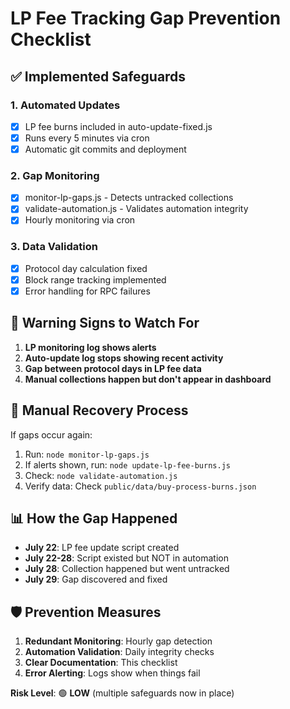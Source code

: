 # LP Fee Tracking Gap Prevention Checklist

## ✅ Implemented Safeguards

### 1. **Automated Updates** 
- [x] LP fee burns included in auto-update-fixed.js
- [x] Runs every 5 minutes via cron
- [x] Automatic git commits and deployment

### 2. **Gap Monitoring**
- [x] monitor-lp-gaps.js - Detects untracked collections
- [x] validate-automation.js - Validates automation integrity
- [x] Hourly monitoring via cron

### 3. **Data Validation**
- [x] Protocol day calculation fixed
- [x] Block range tracking implemented
- [x] Error handling for RPC failures

## 🚨 Warning Signs to Watch For

1. **LP monitoring log shows alerts**
2. **Auto-update log stops showing recent activity**
3. **Gap between protocol days in LP fee data**
4. **Manual collections happen but don't appear in dashboard**

## 🔧 Manual Recovery Process

If gaps occur again:

1. Run: `node monitor-lp-gaps.js`
2. If alerts shown, run: `node update-lp-fee-burns.js`
3. Check: `node validate-automation.js`
4. Verify data: Check `public/data/buy-process-burns.json`

## 📊 How the Gap Happened

- **July 22**: LP fee update script created
- **July 22-28**: Script existed but NOT in automation
- **July 28**: Collection happened but went untracked
- **July 29**: Gap discovered and fixed

## 🛡️ Prevention Measures

1. **Redundant Monitoring**: Hourly gap detection
2. **Automation Validation**: Daily integrity checks  
3. **Clear Documentation**: This checklist
4. **Error Alerting**: Logs show when things fail

**Risk Level**: 🟢 **LOW** (multiple safeguards now in place)
